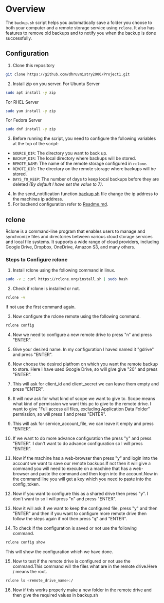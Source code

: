 # Overview

The `backup.sh` script helps you automatically save a folder you choose to both your computer and a remote storage service using `rclone`. It also has features to remove old backups and to notify you when the backup is done successfully.

## Configuration
1) Clone this repository 
```bash
git clone https://github.com/dhruvmistry2000/Project1.git
```
2) Install zip on you server.
For Ubuntu Server
```bash
sudo apt install -y zip
```
For RHEL Server
```bash
sudo yum install -y zip
```
For Fedora Server
```bash
sudo dnf install -y zip
```
3) Before running the script, you need to configure the following variables at the top of the script:

- `SOURCE_DIR`: The directory you want to back up.
- `BACKUP_DIR`: The local directory where backups will be stored.
- `REMOTE_NAME`: The name of the remote storage configured in `rclone`.
- `REMOTE_DIR`: The directory on the remote storage where backups will be stored.
- `DAYS_TO_KEEP`: The number of days to keep local backups before they are deleted *(By default I have set the value to 7)*.

4) In the send_notification function [backup.sh](backup.sh) file change the ip address to the machines ip address.
5) For backend configuration refer to [Readme.md](Backend/Readme.md).

## rclone

Rclone is a command-line program that enables users to manage and synchronize files and directories between various cloud storage services and local file systems. It supports a wide range of cloud providers, including Google Drive, Dropbox, OneDrive, Amazon S3, and many others.

### Steps to Configure rclone

1) Install rclone using the following command in linux.
```bash
sudo -v ; curl https://rclone.org/install.sh | sudo bash
```
2) Check if rclone is installed or not.
```bash
rclone -v
```
If not use the first command again.

3) Now configure the rclone remote using the following command.
```bash
rclone config
```
4) Now we need to configure a new remote drive to press "n" and press "ENTER".

5) Give your desired name. In my configuration I haved named it "gdrive" and press "ENTER".

6) Now choose the desired platfrom on which you want the remote backup to store. Here I have used Google Drive, so will give give "20" and press "ENTER".

7) This will ask for client_id and client_secret we can leave them empty and press "ENTER".

8) It will now ask for what kind of scope we want to give to. Scope means what kind of permission we want this pc to give to the remote drive. I want to give "Full access all files, excluding Application Data Folder" permission, so will press 1 and press "ENTER".

9) This will ask for service_account_file, we can leave it empty and press "ENTER".

10) If we want to do more advance configuration the press "y" and press "ENTER". I don't want to do advance configuration so I will press "ENTER".

11) Now if the machine has a web-browser then press "y" and login into the account we want to save our remote backups.If not then it will give a command you will need to execute on a machine that has a web-browser and paste the command and then login into the account.Now in the command line you will get a key which you need to paste into the  config_token.

12) Now if you want to configure this as a shared drive then press "y". I don't want to so I will press "n" and press "ENTER".

13) Now it will ask if we want to keep the configured file, press "y" and then "ENTER" and then if you want to configure more remote drive then follow the steps again if not then press "q" and "ENTER".

14) To check if the configuration is saved or not use the following command.
```bash
rclone config show
```
This will show the configuration which we have done.

15) Now to test if the remote drive is configured or not use the command.This command will the files what are in the remote drive.Here / means the root.
```bash
rclone ls <remote_drive_name>:/
```
16) Now if this works properly make a new folder in the remote drive and then give the required values in backup.sh
